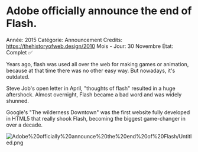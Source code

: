 # Adobe officially announce the end of Flash.

Année: 2015
Catégorie: Announcement
Credits: https://thehistoryofweb.design/2010
Mois - Jour: 30 Novembre
État: Complet ✅

Years ago, flash was used all over the web for making games or animation, because at that time there was no other easy way. But nowadays, it's outdated. 

Steve Job's open letter in April, "thoughts of flash" resulted in a huge aftershock. Almost overnight, Flash became a bad word and was widely shunned.

Google's "The wilderness Downtown" was the first website fully developed in HTML5 that really shook Flash, becoming the biggest game-changer in over a decade.

![Adobe%20officially%20announce%20the%20end%20of%20Flash/Untitled.png](Adobe%20officially%20announce%20the%20end%20of%20Flash/Untitled.png)